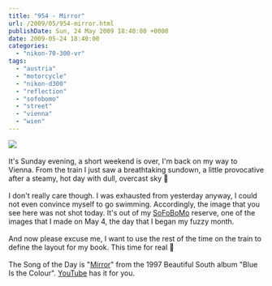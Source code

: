 ```yaml
---
title: "954 - Mirror"
url: /2009/05/954-mirror.html
publishDate: Sun, 24 May 2009 18:40:00 +0000
date: 2009-05-24 18:40:00
categories: 
  - "nikon-70-300-vr"
tags: 
  - "austria"
  - "motorcycle"
  - "nikon-d300"
  - "reflection"
  - "sofobomo"
  - "street"
  - "vienna"
  - "wien"
---
```

<a href="https://d25zfm9zpd7gm5.cloudfront.net/1200x1200/2009/20090504_162840_ps.jpg" target="_blank"><img src="https://d25zfm9zpd7gm5.cloudfront.net/0600x0600/2009/20090504_162840_ps.jpg"/></a><br/><br/>It's Sunday evening, a short weekend is over, I'm back on my way to Vienna. From the train I just saw a breathtaking sundown, a little provocative after a steamy, hot day with dull, overcast sky 🙂<br/><br/> I don't really care though. I was exhausted from yesterday anyway, I could not even convince myself to go swimming. Accordingly, the image that you see here was not shot today. It's out of my <a href="http://www.sofobomo.org/" target="_blank">SoFoBoMo</a> reserve, one of the images that I made on May 4, the day that I began my fuzzy month.<br/><br/>And now please excuse me, I want to use the rest of the time on the train to define the layout for my book. This time for real 🙂<br/><br/>The Song of the Day is "<a href="http://www.lyricsmode.com/lyrics/b/beautiful_south/mirror.html" target="_blank">Mirror</a>" from the 1997 Beautiful South album "Blue Is the Colour". <a href="http://www.youtube.com/watch?v=D6IjQN_oIy8&hl=de" target="_blank">YouTube</a> has it for you.
